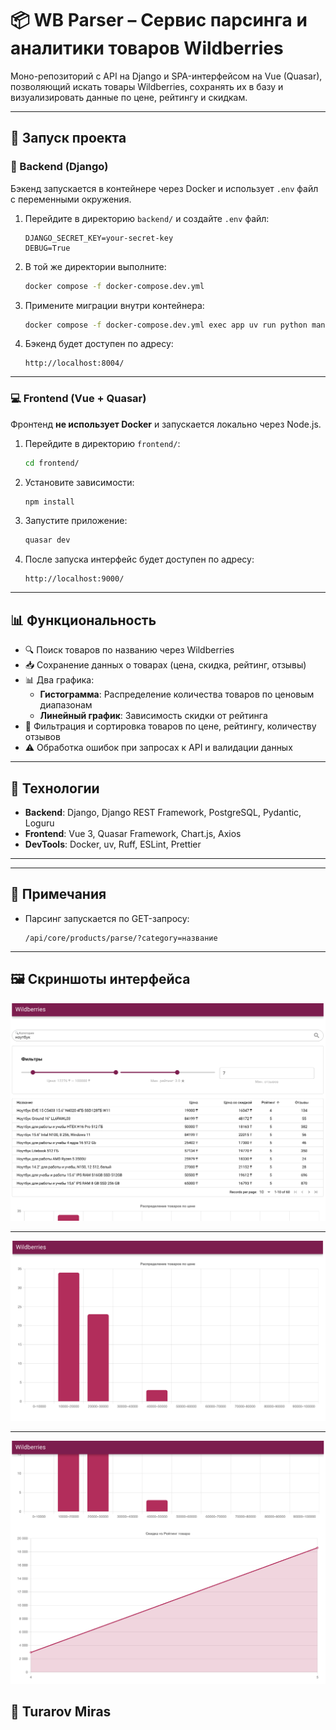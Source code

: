 # 📦 WB Parser – Сервис парсинга и аналитики товаров Wildberries

Моно-репозиторий с API на Django и SPA-интерфейсом на Vue (Quasar), позволяющий искать товары Wildberries, сохранять их в базу и визуализировать данные по цене, рейтингу и скидкам.

---

## 🚀 Запуск проекта

### 🐍 Backend (Django)

Бэкенд запускается в контейнере через Docker и использует `.env` файл с переменными окружения.

1. Перейдите в директорию `backend/` и создайте `.env` файл:

    ```env
    DJANGO_SECRET_KEY=your-secret-key
    DEBUG=True
    ```

2. В той же директории выполните:

    ```bash
    docker compose -f docker-compose.dev.yml
    ```

3. Примените миграции внутри контейнера:

    ```bash
    docker compose -f docker-compose.dev.yml exec app uv run python manage.py migrate
    ```

4. Бэкенд будет доступен по адресу:

    ```
    http://localhost:8004/
    ```

---

### 💻 Frontend (Vue + Quasar)

Фронтенд **не использует Docker** и запускается локально через Node.js.

1. Перейдите в директорию `frontend/`:

    ```bash
    cd frontend/
    ```

2. Установите зависимости:

    ```bash
    npm install
    ```

3. Запустите приложение:

    ```bash
    quasar dev
    ```

4. После запуска интерфейс будет доступен по адресу:

    ```
    http://localhost:9000/
    ```

---

## 📊 Функциональность

- 🔍 Поиск товаров по названию через Wildberries
- 📥 Сохранение данных о товарах (цена, скидка, рейтинг, отзывы)
- 📊 Два графика:
  - **Гистограмма**: Распределение количества товаров по ценовым диапазонам
  - **Линейный график**: Зависимость скидки от рейтинга
- 🧩 Фильтрация и сортировка товаров по цене, рейтингу, количеству отзывов
- ⚠️ Обработка ошибок при запросах к API и валидации данных

---

## 🧪 Технологии

- **Backend**: Django, Django REST Framework, PostgreSQL, Pydantic, Loguru
- **Frontend**: Vue 3, Quasar Framework, Chart.js, Axios
- **DevTools**: Docker, uv, Ruff, ESLint, Prettier

---

---

## 📌 Примечания

- Парсинг запускается по GET-запросу:

    ```
    /api/core/products/parse/?category=название
    ```

---

## 🖼️ Скриншоты интерфейса

![Главная страница](screenshots/1.png)

---

![Гистограмма цен](screenshots/2.png)

---

![График скидки от рейтинга](screenshots/3.png)

## 📝 Turarov Miras
